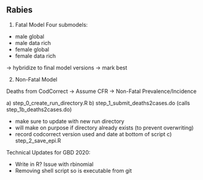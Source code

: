 Rabies
-------

1) Fatal Model
Four submodels:
- male global
- male data rich
- female global
- female data rich

-> hybridize to final model versions
-> mark best

2) Non-Fatal Model

Deaths from CodCorrect -> Assume CFR -> Non-Fatal Prevalence/Incidence

a) step_0_create_run_directory.R
b) step_1_submit_deaths2cases.do (calls step_1b_deaths2cases.do) 
- make sure to update with new run directory 
- will make on purpose if directory already exists (to prevent overwriting)
- record codcorrect version used and date at bottom of script
c) step_2_save_epi.R

Technical Updates for GBD 2020:
- Write in R? Issue with rbinomial 
- Removing shell script so is executable from git

